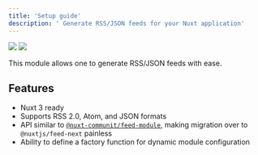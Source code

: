 ```yaml
---
title: 'Setup guide'
description: ' Generate RSS/JSON feeds for your Nuxt application'
---
```


<img src="/preview.png" class="dark-img" />
<img src="/preview-dark.png" class="light-img" />

This module allows one to generate RSS/JSON feeds with ease.

## Features

- Nuxt 3 ready
- Supports RSS 2.0, Atom, and JSON formats
- API similar to <a href="https://github.com/nuxt-community/feed-module"><code>@nuxt-communit/feed-module</code></a>, making migration over to <code>@nuxtjs/feed-next</code> painless
- Ability to define a factory function for dynamic module configuration

